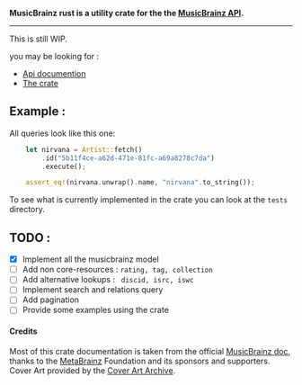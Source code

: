
[MusicBrainz]: https://staticbrainz.org/MB/header-logo-791fb3f.svg

**MusicBrainz rust is a utility crate for the the [MusicBrainz API](https://musicbrainz.org/doc/Development/XML_Web_Service/Version_2).**

---

This is still WIP. 

you may be looking for : 
- [Api documention](https://docs.rs/musicbrainz_rs)
- [The crate](https://www.crates.io/crates/musicbrainz_rs)

## Example : 


All queries look like this one: 

```rust
    let nirvana = Artist::fetch()
        .id("5b11f4ce-a62d-471e-81fc-a69a8278c7da")
        .execute();

    assert_eq!(nirvana.unwrap().name, "nirvana".to_string()); 
```
To see what is currently implemented in the crate you can look at the `tests` directory. 

## TODO : 

- [x] Implement all the musicbrainz model
- [ ] Add non core-resources : `rating, tag, collection`
- [ ] Add alternative lookups : ` discid, isrc, iswc`
- [ ] Implement search and relations query
- [ ] Add pagination
- [ ] Provide some examples using the crate

#### Credits

Most of this crate documentation is taken from the official [MusicBrainz doc](https://musicbrainz.org/doc/MusicBrainz_Documentation), 
thanks to the [MetaBrainz](https://metabrainz.org/) Foundation and its sponsors and supporters. 
Cover Art provided by the [Cover Art Archive](https://coverartarchive.org/).
